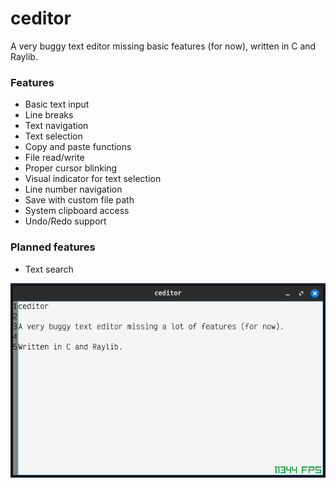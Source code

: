 # ceditor

A very buggy text editor missing basic features (for now), written in C and Raylib.

### Features
- Basic text input
- Line breaks
- Text navigation
- Text selection
- Copy and paste functions
- File read/write
- Proper cursor blinking
- Visual indicator for text selection
- Line number navigation
- Save with custom file path
- System clipboard access
- Undo/Redo support

### Planned features
- Text search

![ceditor screenshot](assets/images/ceditor.png)